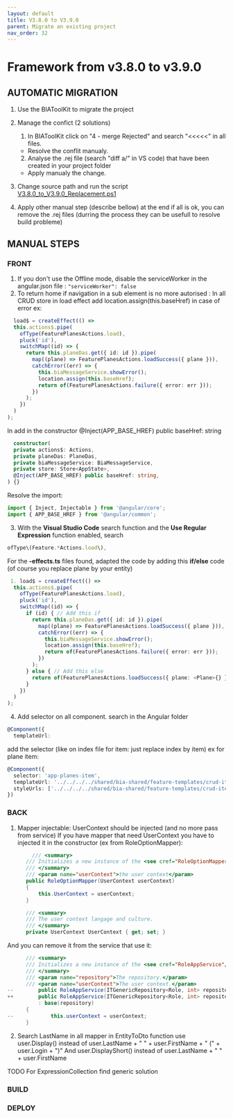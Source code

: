 ```yaml
---
layout: default
title: V3.8.0 to V3.9.0
parent: Migrate an existing project
nav_order: 32
---
```

# Framework from v3.8.0 to v3.9.0

## AUTOMATIC MIGRATION
 
1. Use the BIAToolKit to migrate the project

2. Manage the confict (2 solutions)
   1. In BIAToolKit click on "4 - merge Rejected" and search "<<<<<" in all files.  
    * Resolve the conflit manualy.
   2. Analyse the .rej file (search "diff a/" in VS code) that have been created in your project folder
     * Apply manualy the change.

3. Change source path and run the script [V3.8.0_to_V3.9.0_Replacement.ps1](./Scripts/V3.8.0_to_V3.9.0_Replacement.ps1)

4. Apply other manual step (describe bellow) at the end if all is ok, you can remove the .rej files (durring the process they can be usefull to resolve build probleme)

## MANUAL STEPS
### FRONT
1. If you don't use the Offline mode, disable the serviceWorker in the angular.json file : ```"serviceWorker": false```
2. To return home if navigation in a sub element is no more autorised :
   In all CRUD store in load effect add location.assign(this.baseHref) in case of error ex:
  ```ts
    load$ = createEffect(() =>
    this.actions$.pipe(
      ofType(FeaturePlanesActions.load),
      pluck('id'),
      switchMap((id) => {
        return this.planeDas.get({ id: id }).pipe(
          map((plane) => FeaturePlanesActions.loadSuccess({ plane })),
          catchError((err) => {
            this.biaMessageService.showError();
            location.assign(this.baseHref);
            return of(FeaturePlanesActions.failure({ error: err }));
          })
        );
      })
    )
  );
  ```
  In add in the constructor @Inject(APP_BASE_HREF) public baseHref: string
  ```ts
    constructor(
    private actions$: Actions,
    private planeDas: PlaneDas,
    private biaMessageService: BiaMessageService,
    private store: Store<AppState>,
    @Inject(APP_BASE_HREF) public baseHref: string,
  ) {}
  ```
  Resolve the import:
  ```ts
  import { Inject, Injectable } from '@angular/core';
  import { APP_BASE_HREF } from '@angular/common';
  ```

3. With the **Visual Studio Code** search function and the **Use Regular Expression** function enabled, search
  ```typescript
  ofType\(Feature.*Actions.load\),
  ```
  For the **-effects.ts** files found, adapted the code by adding this **if/else** code (of course you replace plane by your entity)
  ```typescript
   1. load$ = createEffect(() =>
    this.actions$.pipe(
      ofType(FeaturePlanesActions.load),
      pluck('id'),
      switchMap((id) => {
        if (id) { // Add this if
          return this.planeDas.get({ id: id }).pipe(
            map((plane) => FeaturePlanesActions.loadSuccess({ plane })),
            catchError((err) => {
              this.biaMessageService.showError();
              location.assign(this.baseHref);
              return of(FeaturePlanesActions.failure({ error: err }));
            })
          );
        } else { // Add this else
          return of(FeaturePlanesActions.loadSuccess({ plane: <Plane>{} }));
        }
      })
    )
  );
  ```
4. Add selector on all component.
   search in the Angular folder
```typescript
@Component({
  templateUrl:
```
add the selector (like on index file for item: just replace index by item) ex for plane item:
```typescript
@Component({
  selector: 'app-planes-item',
  templateUrl: '../../../../shared/bia-shared/feature-templates/crud-items/views/crud-item-item/crud-item-item.component.html',
  styleUrls: ['../../../../shared/bia-shared/feature-templates/crud-items/views/crud-item-item/crud-item-item.component.scss']
})
```

### BACK
1. Mapper injectable: UserContext should be injected (and no more pass from service)
If you have mapper that need UserContext you have to injected it in the constructor (ex from RoleOptionMapper):
  ```csharp
          /// <summary>
        /// Initializes a new instance of the <see cref="RoleOptionMapper"/> class.
        /// </summary>
        /// <param name="userContext">the user context</param>
        public RoleOptionMapper(UserContext userContext)
        {
            this.UserContext = userContext;
        }

        /// <summary>
        /// The user context langage and culture.
        /// </summary>
        private UserContext UserContext { get; set; }
  ```
And you can remove it from the service that use it:
  ```csharp
        /// <summary>
        /// Initializes a new instance of the <see cref="RoleAppService"/> class.
        /// </summary>
        /// <param name="repository">The repository.</param>
        /// <param name="userContext">The user context.</param>
--        public RoleAppService(ITGenericRepository<Role, int> repository, UserContext userContext)
++        public RoleAppService(ITGenericRepository<Role, int> repository)
            : base(repository)
        {
--            this.userContext = userContext;
        }
  ```

2. Search LastName in all mapper in EntityToDto function
use user.Display() instead of 
user.LastName + " " + user.FirstName + " (" + user.Login + ")"
And user.DisplayShort() instead of 
user.LastName + " " + user.FirstName

TODO For ExpressionCollection find generic solution

### BUILD

### DEPLOY
